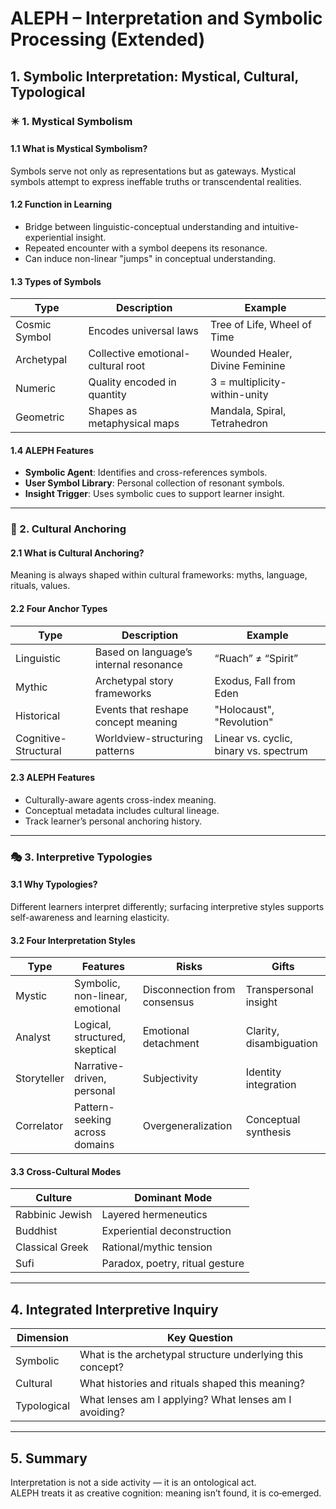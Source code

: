 # ALEPH – Interpretation and Symbolic Processing (Extended)

## 1. Symbolic Interpretation: Mystical, Cultural, Typological

### ✴️ 1. Mystical Symbolism

#### 1.1 What is Mystical Symbolism?
Symbols serve not only as representations but as gateways. Mystical symbols attempt to express ineffable truths or transcendental realities.

#### 1.2 Function in Learning
- Bridge between linguistic-conceptual understanding and intuitive-experiential insight.
- Repeated encounter with a symbol deepens its resonance.
- Can induce non-linear "jumps" in conceptual understanding.

#### 1.3 Types of Symbols

| Type | Description | Example |
|------|-------------|---------|
| Cosmic Symbol | Encodes universal laws | Tree of Life, Wheel of Time |
| Archetypal | Collective emotional-cultural root | Wounded Healer, Divine Feminine |
| Numeric | Quality encoded in quantity | 3 = multiplicity-within-unity |
| Geometric | Shapes as metaphysical maps | Mandala, Spiral, Tetrahedron |

#### 1.4 ALEPH Features
- **Symbolic Agent**: Identifies and cross-references symbols.
- **User Symbol Library**: Personal collection of resonant symbols.
- **Insight Trigger**: Uses symbolic cues to support learner insight.

---

### 🏺 2. Cultural Anchoring

#### 2.1 What is Cultural Anchoring?
Meaning is always shaped within cultural frameworks: myths, language, rituals, values.

#### 2.2 Four Anchor Types

| Type | Description | Example |
|------|-------------|---------|
| Linguistic | Based on language’s internal resonance | “Ruach” ≠ “Spirit” |
| Mythic | Archetypal story frameworks | Exodus, Fall from Eden |
| Historical | Events that reshape concept meaning | "Holocaust", "Revolution" |
| Cognitive-Structural | Worldview-structuring patterns | Linear vs. cyclic, binary vs. spectrum |

#### 2.3 ALEPH Features
- Culturally-aware agents cross-index meaning.
- Conceptual metadata includes cultural lineage.
- Track learner’s personal anchoring history.

---

### 🎭 3. Interpretive Typologies

#### 3.1 Why Typologies?
Different learners interpret differently; surfacing interpretive styles supports self-awareness and learning elasticity.

#### 3.2 Four Interpretation Styles

| Type | Features | Risks | Gifts |
|------|----------|-------|-------|
| Mystic | Symbolic, non-linear, emotional | Disconnection from consensus | Transpersonal insight |
| Analyst | Logical, structured, skeptical | Emotional detachment | Clarity, disambiguation |
| Storyteller | Narrative-driven, personal | Subjectivity | Identity integration |
| Correlator | Pattern-seeking across domains | Overgeneralization | Conceptual synthesis |

#### 3.3 Cross-Cultural Modes

| Culture | Dominant Mode |
|---------|---------------|
| Rabbinic Jewish | Layered hermeneutics |
| Buddhist | Experiential deconstruction |
| Classical Greek | Rational/mythic tension |
| Sufi | Paradox, poetry, ritual gesture |

---

## 4. Integrated Interpretive Inquiry

| Dimension | Key Question |
|-----------|--------------|
| Symbolic | What is the archetypal structure underlying this concept? |
| Cultural | What histories and rituals shaped this meaning? |
| Typological | What lenses am I applying? What lenses am I avoiding? |

---

## 5. Summary

Interpretation is not a side activity — it is an ontological act.  
ALEPH treats it as creative cognition: meaning isn’t found, it is co‑emerged.
